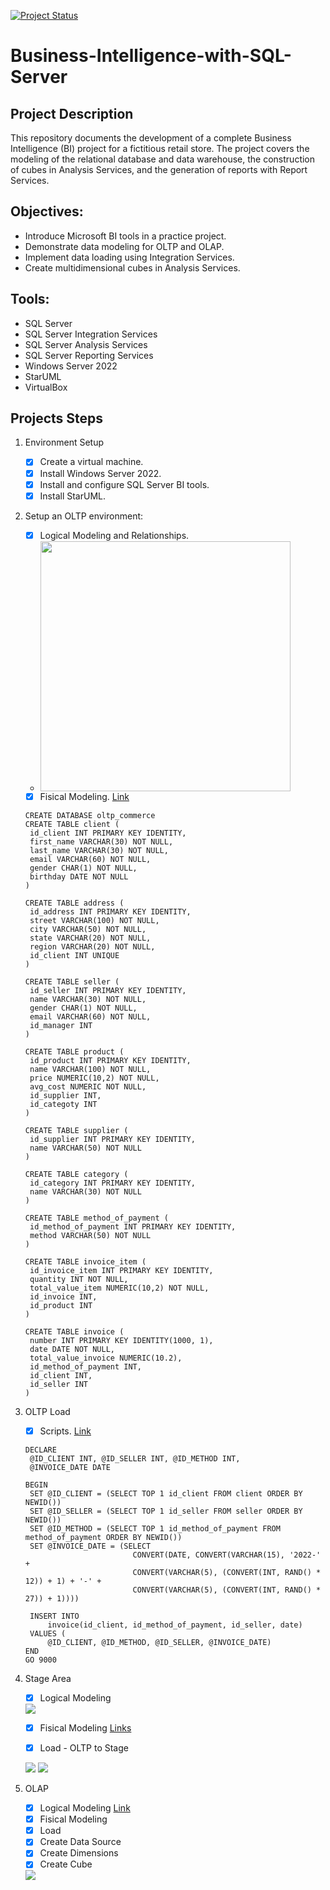 [![Project Status](https://img.shields.io/badge/project_status-under_development-orange.svg)](https://shields.io)
# Business-Intelligence-with-SQL-Server

## Project Description
This repository documents the development of a complete Business Intelligence (BI) project for a fictitious retail store. The project covers the modeling of the relational database and 
data warehouse, the construction of cubes in Analysis Services, and the generation of reports with Report Services.

## Objectives:
- Introduce Microsoft BI tools in a practice project.
- Demonstrate data modeling for OLTP and OLAP.
- Implement data loading using Integration Services.
- Create multidimensional cubes in Analysis Services.

## Tools:
- SQL Server
- SQL Server Integration Services
- SQL Server Analysis Services
- SQL Server Reporting Services
- Windows Server 2022 
- StarUML
- VirtualBox

## Projects Steps
1. Environment Setup
   - [x] Create a virtual machine.
   - [x] Install Windows Server 2022.
   - [x] Install and configure SQL Server BI tools.
   - [x] Install StarUML.

2. Setup an OLTP environment:
   - [x] Logical Modeling and Relationships.
   - <div><img src="/Modelagam/ERDDiagram.png" width="400"></div>
   - [x] Fisical Modeling. [Link](https://github.com/AdrianoR85/Business-Intelligence-with-SQL-Server/blob/main/Modelagam/Modelagem_OLTP_Fisica.sql)
   ```
   CREATE DATABASE oltp_commerce
   CREATE TABLE client (
   	id_client INT PRIMARY KEY IDENTITY,
   	first_name VARCHAR(30) NOT NULL,
   	last_name VARCHAR(30) NOT NULL,
   	email VARCHAR(60) NOT NULL,
   	gender CHAR(1) NOT NULL,
   	birthday DATE NOT NULL
   )
   
   CREATE TABLE address (
   	id_address INT PRIMARY KEY IDENTITY,
   	street VARCHAR(100) NOT NULL,
   	city VARCHAR(50) NOT NULL,
   	state VARCHAR(20) NOT NULL,
   	region VARCHAR(20) NOT NULL,
   	id_client INT UNIQUE
   )
   
   CREATE TABLE seller (
   	id_seller INT PRIMARY KEY IDENTITY,
   	name VARCHAR(30) NOT NULL,
   	gender CHAR(1) NOT NULL,
   	email VARCHAR(60) NOT NULL,
   	id_manager INT
   )
   
   CREATE TABLE product (
   	id_product INT PRIMARY KEY IDENTITY,
   	name VARCHAR(100) NOT NULL,
   	price NUMERIC(10,2) NOT NULL,
   	avg_cost NUMERIC NOT NULL,
   	id_supplier INT,
   	id_categoty INT
   )
   
   CREATE TABLE supplier (
   	id_supplier INT PRIMARY KEY IDENTITY,
   	name VARCHAR(50) NOT NULL
   )
   
   CREATE TABLE category (
   	id_category INT PRIMARY KEY IDENTITY,
   	name VARCHAR(30) NOT NULL
   )
   
   CREATE TABLE method_of_payment (
   	id_method_of_payment INT PRIMARY KEY IDENTITY,
   	method VARCHAR(50) NOT NULL
   )
   
   CREATE TABLE invoice_item (
   	id_invoice_item INT PRIMARY KEY IDENTITY,
   	quantity INT NOT NULL,
   	total_value_item NUMERIC(10,2) NOT NULL,
   	id_invoice INT,
   	id_product INT
   )
   
   CREATE TABLE invoice (
   	number INT PRIMARY KEY IDENTITY(1000, 1),
   	date DATE NOT NULL,
   	total_value_invoice NUMERIC(10.2),
   	id_method_of_payment INT,
   	id_client INT,
   	id_seller INT
   )
   ```
   
3. OLTP Load
   - [x] Scripts. [Link](https://github.com/AdrianoR85/Business-Intelligence-with-SQL-Server/blob/main/Scripts)
   ```
   DECLARE
	@ID_CLIENT INT, @ID_SELLER INT, @ID_METHOD INT,
	@INVOICE_DATE DATE

   BEGIN
   	SET @ID_CLIENT = (SELECT TOP 1 id_client FROM client ORDER BY NEWID())
   	SET @ID_SELLER = (SELECT TOP 1 id_seller FROM seller ORDER BY NEWID())
   	SET @ID_METHOD = (SELECT TOP 1 id_method_of_payment FROM method_of_payment ORDER BY NEWID())
   	SET @INVOICE_DATE = (SELECT
                           CONVERT(DATE, CONVERT(VARCHAR(15), '2022-' + 
                           CONVERT(VARCHAR(5), (CONVERT(INT, RAND() * 12)) + 1) + '-' +
                           CONVERT(VARCHAR(5), (CONVERT(INT, RAND() * 27)) + 1))))

   	INSERT INTO 
   		invoice(id_client, id_method_of_payment, id_seller, date)
   	VALUES (
   		@ID_CLIENT, @ID_METHOD, @ID_SELLER, @INVOICE_DATE)
   END
   GO 9000
   ```

4. Stage Area
   - [x] Logical Modeling
   <img src="Images/02-STAGE_Picture.PNG">
   
   - [x] Fisical Modeling [Links](https://github.com/AdrianoR85/Business-Intelligence-with-SQL-Server/blob/main/Modelagam/02-STAGE_Fisico.sql)
   
   - [x] Load - OLTP to Stage 
   <img src="Images/Carga Produto.PNG">
   <img src="Images/Data flow da carga produto.PNG">

5. OLAP
   - [x] Logical Modeling [Link](Modelagam/03-DW_Fisico.sql)
   - [x] Fisical Modeling
   - [x] Load
   - [x] Create Data Source
   - [x] Create Dimensions
   - [x] Create Cube
   <img src="Images/Projeto OLAP.PNG">
		
